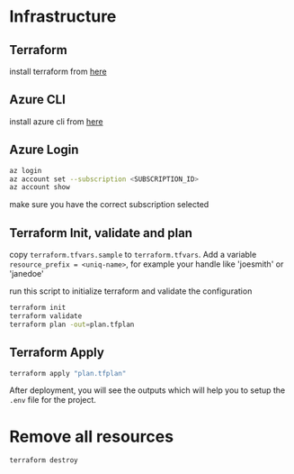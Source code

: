 # Infrastructure

## Terraform
install terraform from [here](https://learn.hashicorp.com/tutorials/terraform/install-cli)


## Azure CLI
install azure cli from [here](https://docs.microsoft.com/en-us/cli/azure/install-azure-cli)

## Azure Login

```bash
az login
az account set --subscription <SUBSCRIPTION_ID>
az account show
```
make sure you have the correct subscription selected

## Terraform Init, validate and plan

copy `terraform.tfvars.sample` to `terraform.tfvars`.
Add a variable `resource_prefix = <uniq-name>`, for example your handle like 'joesmith' or 'janedoe'

run this script to initialize terraform and validate the configuration

```bash
terraform init
terraform validate
terraform plan -out=plan.tfplan
```

## Terraform Apply

```bash
terraform apply "plan.tfplan"
```

After deployment, you will see the outputs which will help you to setup the `.env` file for the project.

# Remove all resources

```bash
terraform destroy
```